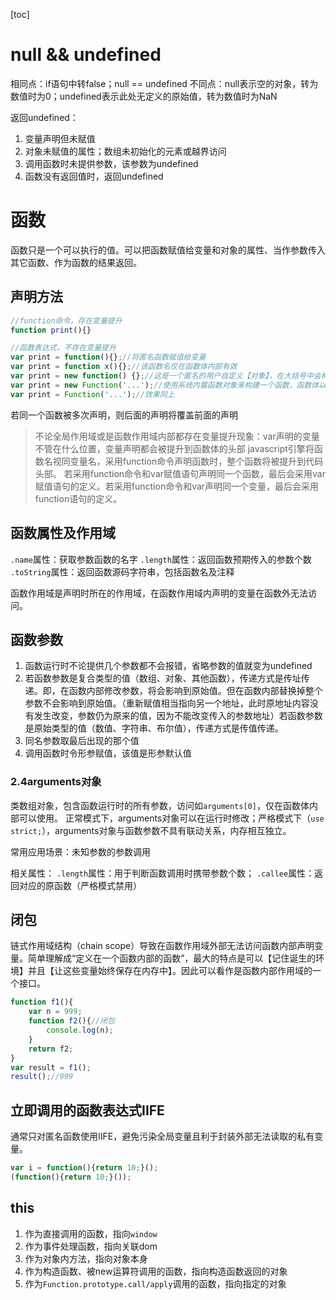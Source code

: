 [toc]
# null && undefined
相同点：if语句中转false；null == undefined
不同点：null表示空的对象，转为数值时为0；undefined表示此处无定义的原始值，转为数值时为NaN

返回undefined：
1. 变量声明但未赋值
2. 对象未赋值的属性；数组未初始化的元素或越界访问
3. 调用函数时未提供参数，该参数为undefined
4. 函数没有返回值时，返回undefined

# 函数
函数只是一个可以执行的值。可以把函数赋值给变量和对象的属性、当作参数传入其它函数、作为函数的结果返回。

## 声明方法
```javascript
//function命令，存在变量提升
function print(){}

//函数表达式，不存在变量提升
var print = function(){};//将匿名函数赋值给变量
var print = function x(){};//该函数名仅在函数体内部有效
var print = new function() {};//这是一个匿名的用户自定义【对象】，在大括号中会构建一个变量作用域，this将指代这个作用域本身
var print = new Function('...');//使用系统内置函数对象来构建一个函数，函数体以字符串形式给出
var print = Function('...');//效果同上
```
若同一个函数被多次声明，则后面的声明将覆盖前面的声明
> 不论全局作用域或是函数作用域内部都存在变量提升现象：var声明的变量不管在什么位置，变量声明都会被提升到函数体的头部
> javascript引擎将函数名视同变量名，采用function命令声明函数时，整个函数将被提升到代码头部。
> 若采用function命令和var赋值语句声明同一个函数，最后会采用var赋值语句的定义。若采用function命令和var声明同一个变量，最后会采用function语句的定义。

## 函数属性及作用域
`.name`属性：获取参数函数的名字
`.length`属性：返回函数预期传入的参数个数
`.toString`属性：返回函数源码字符串，包括函数名及注释

函数作用域是声明时所在的作用域，在函数作用域内声明的变量在函数外无法访问。

## 函数参数
1. 函数运行时不论提供几个参数都不会报错，省略参数的值就变为undefined
2. 若函数参数是复合类型的值（数组、对象、其他函数），传递方式是传址传递。即，在函数内部修改参数，将会影响到原始值。但在函数内部替换掉整个参数不会影响到原始值。（重新赋值相当指向另一个地址，此时原地址内容没有发生改变，参数仍为原来的值，因为不能改变传入的参数地址）若函数参数是原始类型的值（数值、字符串、布尔值），传递方式是传值传递。
3. 同名参数取最后出现的那个值
4. 调用函数时令形参赋值，该值是形参默认值

### 2.4arguments对象
类数组对象，包含函数运行时的所有参数，访问如`arguments[0]`，仅在函数体内部可以使用。
正常模式下，arguments对象可以在运行时修改；严格模式下（`use strict;`），arguments对象与函数参数不具有联动关系，内存相互独立。

常用应用场景：未知参数的参数调用	

相关属性：
`.length`属性：用于判断函数调用时携带参数个数；
`.callee`属性：返回对应的原函数（严格模式禁用）

## 闭包
链式作用域结构（chain scope）导致在函数作用域外部无法访问函数内部声明变量。简单理解成“定义在一个函数内部的函数”，最大的特点是可以【记住诞生的环境】并且【让这些变量始终保存在内存中】。因此可以看作是函数内部作用域的一个接口。
```javascript
function f1(){
	var n = 999;
	function f2(){//闭包
		console.log(n);
	}
	return f2;
}
var result = f1();
result();//999
```

## 立即调用的函数表达式IIFE
通常只对匿名函数使用IIFE，避免污染全局变量且利于封装外部无法读取的私有变量。
```javascript
var i = function(){return 10;}();
(function(){return 10;}());
```

## this
1. 作为直接调用的函数，指向`window`
2. 作为事件处理函数，指向关联dom
3. 作为对象内方法，指向对象本身
4. 作为构造函数、被new运算符调用的函数，指向构造函数返回的对象
5. 作为`Function.prototype.call/apply`调用的函数，指向指定的对象

